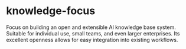 # knowledge-focus
Focus on building an open and extensible AI knowledge base system. Suitable for individual use, small teams, and even larger enterprises. Its excellent openness allows for easy integration into existing workflows.
